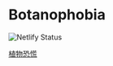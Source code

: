 # Botanophobia
![Netlify Status](https://api.netlify.com/api/v1/badges/4923ff07-ae5f-4298-a788-3b2c127c6d98/deploy-status)

[植物恐慌](https://botanophobia.xyz)


